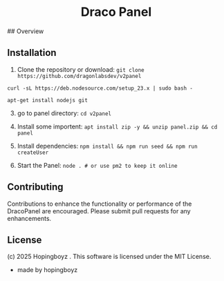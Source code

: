 
<h1 align="center">Draco Panel</h1>
## Overview

## Installation
1. Clone the repository or download:
`git clone https://github.com/dragonlabsdev/v2panel`

` curl -sL https://deb.nodesource.com/setup_23.x | sudo bash - `

`apt-get install nodejs git`

3. go to panel directory:
`cd v2panel`

4. Install some importent:
`apt install zip -y && unzip panel.zip && cd panel`

5. Install dependencies:
`npm install && npm run seed && npm run createUser`

6. Start the Panel:
`node . # or use pm2 to keep it online`

## Contributing
Contributions to enhance the functionality or performance of the DracoPanel are encouraged. Please submit pull requests for any enhancements.

## License
(c) 2025 Hopingboyz . This software is licensed under the MIT License.




- made by hopingboyz
